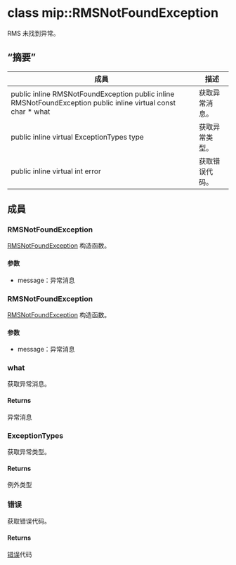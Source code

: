 # <a name="class-miprmsnotfoundexception"></a>class mip::RMSNotFoundException 
RMS 未找到异常。
## <a name="summary"></a>“摘要”
 成員                        | 描述                                
--------------------------------|---------------------------------------------
public inline  RMSNotFoundException public inline  RMSNotFoundException public inline virtual const char * what | 获取异常消息。
public inline virtual ExceptionTypes type | 获取异常类型。
public inline virtual int error | 获取错误代码。
## <a name="members"></a>成員
### <a name="rmsnotfoundexception"></a>RMSNotFoundException
[RMSNotFoundException](#classmip_1_1_r_m_s_not_found_exception) 构造函数。
#### <a name="parameters"></a>参数
* message：异常消息
### <a name="rmsnotfoundexception"></a>RMSNotFoundException
[RMSNotFoundException](#classmip_1_1_r_m_s_not_found_exception) 构造函数。
#### <a name="parameters"></a>参数
* message：异常消息
### <a name="what"></a>what
获取异常消息。
#### <a name="returns"></a>Returns
异常消息
### <a name="exceptiontypes"></a>ExceptionTypes
获取异常类型。
#### <a name="returns"></a>Returns
例外类型
### <a name="error"></a>错误
获取错误代码。
#### <a name="returns"></a>Returns
[错误](#classmip_1_1_error)代码